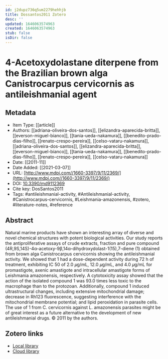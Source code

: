 ```yaml
---
id: j2dupz736q5um2279hehhjb
title: Dossantos2011 Zotero
desc: ''
updated: 1646063574963
created: 1646063574963
stub: false
isDir: false
---
```

# 4-Acetoxydolastane diterpene from the Brazilian brown alga Canistrocarpus cervicornis as antileishmanial agent

## Metadata

* Item Type: [[article]]
* Authors: [[adriana-oliveira-dos-santos]], [[elizandra-aparecida-britta]], [[everson-miguel-bianco]], [[tania-ueda-nakamura]], [[benedito-prado-dias-filho]], [[renato-crespo-pereira]], [[celso-vataru-nakamura]], [[adriana-oliveira-dos-santos]], [[elizandra-aparecida-britta]], [[everson-miguel-bianco]], [[tania-ueda-nakamura]], [[benedito-prado-dias-filho]], [[renato-crespo-pereira]], [[celso-vataru-nakamura]]
* Date: [[2011-11]]
* Date Added: [[2021-03-07]]
* URL: [http://www.mdpi.com//1660-3397/9/11/2369/](http://www.mdpi.com//1660-3397/9/11/2369/)
* DOI: [10.3390/md9112369](https://doi.org/10.3390/md9112369)
* Cite key: DosSantos2011
* Tags: #antileishmanial-activity, #Antileishmanial-activity, #Canistrocarpus-cervicornis, #Leishmania-amazonensis, #zotero, #literature-notes, #reference

## Abstract

Natural marine products have shown an interesting array of diverse and novel chemical structures with potent biological activities. Our study reports the antiproliferative assays of crude extracts, fraction and pure compound (4R,9S,14S)-4α-acetoxy-9β,14α-dihydroxydolast-1(15),7-diene (1) obtained from brown alga Canistrocarpus cervicornis showing the antileishmanial activity. We showed that 1 had a dose-dependent activity during 72 h of treatment, exhibiting IC 50 of 2.0 𝜇g/mL, 12.0 𝜇g/mL, and 4.0 𝜇g/mL for promastigote, axenic amastigote and intracellular amastigote forms of Leishmania amazonensis, respectively. A cytotoxicity assay showed that the action of the isolated compound 1 was 93.0 times less toxic to the macrophage than to the protozoan. Additionally, compound 1 induced ultrastructural changes, including extensive mitochondrial damage; decrease in Rh123 fluorescence, suggesting interference with the mitochondrial membrane potential; and lipid peroxidation in parasite cells. The use of 1 from C. cervicornis against L. amazonensis parasites might be of great interest as a future alternative to the development of new antileishmanial drugs. © 2011 by the authors.


##  Zotero links
* [Local library](zotero://select/items/1_32HP8WFZ)
* [Cloud library](http://zotero.org/users/7593438/items/32HP8WFZ)

